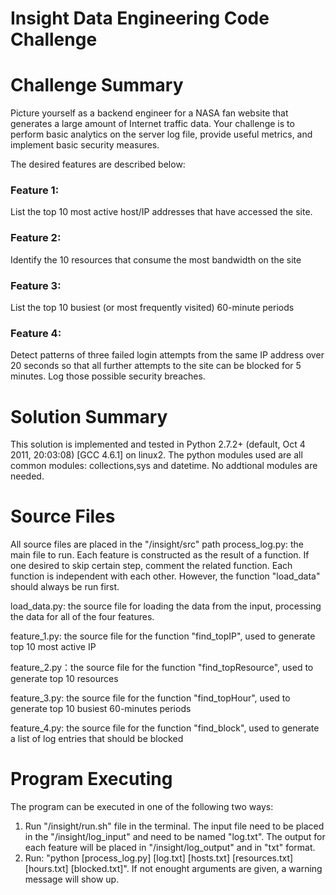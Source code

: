 # Insight Data Engineering Code Challenge

# Challenge Summary

Picture yourself as a backend engineer for a NASA fan website that generates a large amount of Internet traffic data. Your challenge is to perform basic analytics on the server log file, provide useful metrics, and implement basic security measures. 

The desired features are described below: 

### Feature 1: 
List the top 10 most active host/IP addresses that have accessed the site.

### Feature 2: 
Identify the 10 resources that consume the most bandwidth on the site

### Feature 3:
List the top 10 busiest (or most frequently visited) 60-minute periods 

### Feature 4: 
Detect patterns of three failed login attempts from the same IP address over 20 seconds so that all further attempts to the site can be blocked for 5 minutes. Log those possible security breaches.


# Solution Summary

This solution is implemented and tested in Python 2.7.2+ (default, Oct  4 2011, 20:03:08) [GCC 4.6.1] on linux2. 
The python modules used are all common modules: collections,sys and datetime. No addtional modules are needed.

# Source Files

All source files are placed in the "/insight/src" path
process_log.py: the main file to run. Each feature is constructed as the result of a function. If one desired to skip certain step, comment the related function. Each function is independent with each other. However, the function "load_data" should always be run first.

load_data.py: the source file for loading the data from the input, processing the data for all of the four features.

feature_1.py: the source file for the function "find_topIP", used to generate top 10 most active IP

feature_2.py：the source file for the function "find_topResource", used to generate top 10 resources

feature_3.py: the source file for the function "find_topHour", used to generate top 10 busiest 60-minutes periods

feature_4.py: the source file for the function "find_block", used to generate a list of log entries that should be blocked

# Program Executing

The program can be executed in one of the following two ways:

1) Run "/insight/run.sh" file in the terminal. The input file need to be placed in the "/insight/log_input" and need to be named "log.txt". The output for each feature will be placed in "/insight/log_output" and in "txt" format.
2) Run: "python [process_log.py] [log.txt] [hosts.txt] [resources.txt] [hours.txt] [blocked.txt]". If not enought arguments are given, a warning message will show up.





